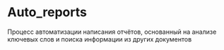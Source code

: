 # Auto_reports
Процесс автоматизации написания отчётов, основанный на анализе ключевых слов и поиска информации из других документов
